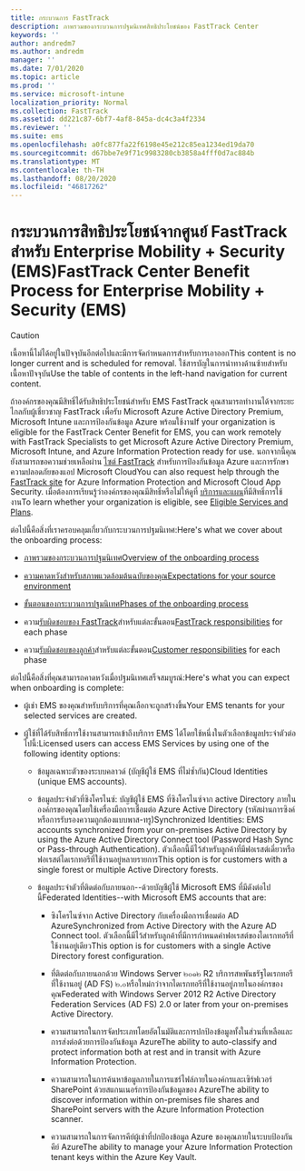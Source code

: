 ```yaml
---
title: กระบวนการ FastTrack
description: ภาพรวมของกระบวนการปฐมนิเทศสิทธิประโยชน์ของ FastTrack Center
keywords: ''
author: andredm7
ms.author: andredm
manager: ''
ms.date: 7/01/2020
ms.topic: article
ms.prod: ''
ms.service: microsoft-intune
localization_priority: Normal
ms.collection: FastTrack
ms.assetid: dd221c87-6bf7-4af8-845a-dc4c3a4f2334
ms.reviewer: ''
ms.suite: ems
ms.openlocfilehash: a0fc877fa22f6198e45e212c85ea1234ed19da70
ms.sourcegitcommit: d67bbe7e9f71c9983280cb3858a4fff0d7ac884b
ms.translationtype: MT
ms.contentlocale: th-TH
ms.lasthandoff: 08/20/2020
ms.locfileid: "46817262"
---
```

# <a name="fasttrack-center-benefit-process-for-enterprise-mobility--security-ems"></a><span data-ttu-id="70a3d-103">กระบวนการสิทธิประโยชน์จากศูนย์ FastTrack สำหรับ Enterprise Mobility + Security (EMS)</span><span class="sxs-lookup"><span data-stu-id="70a3d-103">FastTrack Center Benefit Process for Enterprise Mobility + Security (EMS)</span></span>

> [!CAUTION]
> <span data-ttu-id="70a3d-104">เนื้อหานี้ไม่ได้อยู่ในปัจจุบันอีกต่อไปและมีการจัดกำหนดการสำหรับการเอาออก</span><span class="sxs-lookup"><span data-stu-id="70a3d-104">This content is no longer current and is scheduled for removal.</span></span> <span data-ttu-id="70a3d-105">ใช้สารบัญในการนำทางด้านซ้ายสำหรับเนื้อหาปัจจุบัน</span><span class="sxs-lookup"><span data-stu-id="70a3d-105">Use the table of contents in the left-hand navigation for current content.</span></span>

<span data-ttu-id="70a3d-106">ถ้าองค์กรของคุณมีสิทธิ์ได้รับสิทธิประโยชน์สำหรับ EMS FastTrack คุณสามารถทำงานได้จากระยะไกลกับผู้เชี่ยวชาญ FastTrack เพื่อรับ Microsoft Azure Active Directory Premium, Microsoft Intune และการป้องกันข้อมูล Azure พร้อมใช้งาน</span><span class="sxs-lookup"><span data-stu-id="70a3d-106">If your organization is eligible for the FastTrack Center Benefit for EMS, you can work remotely with FastTrack Specialists to get Microsoft Azure Active Directory Premium, Microsoft Intune, and Azure Information Protection ready for use.</span></span> <span data-ttu-id="70a3d-107">นอกจากนี้คุณยังสามารถขอความช่วยเหลือผ่าน [ไซต์ FastTrack](https://www.microsoft.com/fasttrack/microsoft-365/ems) สำหรับการป้องกันข้อมูล Azure และการรักษาความปลอดภัยของแอป Microsoft Cloud</span><span class="sxs-lookup"><span data-stu-id="70a3d-107">You can also request help through the [FastTrack site](https://www.microsoft.com/fasttrack/microsoft-365/ems) for Azure Information Protection and Microsoft Cloud App Security.</span></span> <span data-ttu-id="70a3d-108">เมื่อต้องการเรียนรู้ว่าองค์กรของคุณมีสิทธิ์หรือไม่ให้ดูที่ [บริการและแผน](M365-eligible-services-and-plans.md)ที่มีสิทธิ์การใช้งาน</span><span class="sxs-lookup"><span data-stu-id="70a3d-108">To learn whether your organization is eligible, see [Eligible Services and Plans](M365-eligible-services-and-plans.md).</span></span>


<span data-ttu-id="70a3d-109">ต่อไปนี้คือสิ่งที่เราครอบคลุมเกี่ยวกับกระบวนการปฐมนิเทศ:</span><span class="sxs-lookup"><span data-stu-id="70a3d-109">Here's what we cover about the onboarding process:</span></span>

-   [<span data-ttu-id="70a3d-110">ภาพรวมของกระบวนการปฐมนิเทศ</span><span class="sxs-lookup"><span data-stu-id="70a3d-110">Overview of the onboarding process</span></span>](EMS-fasttrack-benefit-overview.md)

-   [<span data-ttu-id="70a3d-111">ความคาดหวังสำหรับสภาพแวดล้อมต้นฉบับของคุณ</span><span class="sxs-lookup"><span data-stu-id="70a3d-111">Expectations for your source environment</span></span>](EMS-source-environment-expectations.md)

-   [<span data-ttu-id="70a3d-112">ขั้นตอนของกระบวนการปฐมนิเทศ</span><span class="sxs-lookup"><span data-stu-id="70a3d-112">Phases of the onboarding process</span></span>](EMS-onboarding-phases.md)

-   <span data-ttu-id="70a3d-113">ความ[รับผิดชอบของ FastTrack](EMS-fasttrack-responsibilities.md)สำหรับแต่ละขั้นตอน</span><span class="sxs-lookup"><span data-stu-id="70a3d-113">[FastTrack responsibilities](EMS-fasttrack-responsibilities.md) for each phase</span></span>

-   <span data-ttu-id="70a3d-114">ความ[รับผิดชอบของลูกค้า](EMS-your-responsibilities.md)สำหรับแต่ละขั้นตอน</span><span class="sxs-lookup"><span data-stu-id="70a3d-114">[Customer responsibilities](EMS-your-responsibilities.md) for each phase</span></span>

<span data-ttu-id="70a3d-115">ต่อไปนี้คือสิ่งที่คุณสามารถคาดหวังเมื่อปฐมนิเทศเสร็จสมบูรณ์:</span><span class="sxs-lookup"><span data-stu-id="70a3d-115">Here's what you can expect when onboarding is complete:</span></span>

-   <span data-ttu-id="70a3d-116">ผู้เช่า EMS ของคุณสำหรับบริการที่คุณเลือกจะถูกสร้างขึ้น</span><span class="sxs-lookup"><span data-stu-id="70a3d-116">Your EMS tenants for your selected services are created.</span></span>

-   <span data-ttu-id="70a3d-117">ผู้ใช้ที่ได้รับสิทธิ์การใช้งานสามารถเข้าถึงบริการ EMS ได้โดยใช้หนึ่งในตัวเลือกข้อมูลประจำตัวต่อไปนี้:</span><span class="sxs-lookup"><span data-stu-id="70a3d-117">Licensed users can access EMS Services by using one of the following identity options:</span></span>

    -   <span data-ttu-id="70a3d-118">ข้อมูลเฉพาะตัวของระบบคลาวด์ (บัญชีผู้ใช้ EMS ที่ไม่ซ้ำกัน)</span><span class="sxs-lookup"><span data-stu-id="70a3d-118">Cloud Identities (unique EMS accounts).</span></span>

    -   <span data-ttu-id="70a3d-119">ข้อมูลประจำตัวที่ซิงโครไนซ์: บัญชีผู้ใช้ EMS ที่ซิงโครไนซ์จาก active Directory ภายในองค์กรของคุณโดยใช้เครื่องมือการเชื่อมต่อ Azure Active Directory (รหัสผ่านการซิงค์หรือการรับรองความถูกต้องแบบพาส-ทรู)</span><span class="sxs-lookup"><span data-stu-id="70a3d-119">Synchronized Identities: EMS accounts synchronized from your on-premises Active Directory by using the Azure Active Directory Connect tool (Password Hash Sync or Pass-through Authentication).</span></span> <span data-ttu-id="70a3d-120">ตัวเลือกนี้มีไว้สำหรับลูกค้าที่มีฟอเรสต์เดี่ยวหรือฟอเรสต์ไดเรกทอรีที่ใช้งานอยู่หลายรายการ</span><span class="sxs-lookup"><span data-stu-id="70a3d-120">This option is for customers with a single forest or multiple Active Directory forests.</span></span>

    -   <span data-ttu-id="70a3d-121">ข้อมูลประจำตัวที่ติดต่อกับภายนอก--ด้วยบัญชีผู้ใช้ Microsoft EMS ที่มีดังต่อไปนี้</span><span class="sxs-lookup"><span data-stu-id="70a3d-121">Federated Identities--with Microsoft EMS accounts that are:</span></span>

        -   <span data-ttu-id="70a3d-122">ซิงโครไนซ์จาก Active Directory กับเครื่องมือการเชื่อมต่อ AD Azure</span><span class="sxs-lookup"><span data-stu-id="70a3d-122">Synchronized from Active Directory with the Azure AD Connect tool.</span></span> <span data-ttu-id="70a3d-123">ตัวเลือกนี้มีไว้สำหรับลูกค้าที่มีการกำหนดค่าฟอเรสต์ของไดเรกทอรีที่ใช้งานอยู่เดียว</span><span class="sxs-lookup"><span data-stu-id="70a3d-123">This option is for customers with a single Active Directory forest configuration.</span></span>

        -   <span data-ttu-id="70a3d-124">ที่ติดต่อกับภายนอกด้วย Windows Server ๒๐๑๒ R2 บริการสหพันธรัฐไดเรกทอรีที่ใช้งานอยู่ (AD FS) ๒.๐หรือใหม่กว่าจากไดเรกทอรีที่ใช้งานอยู่ภายในองค์กรของคุณ</span><span class="sxs-lookup"><span data-stu-id="70a3d-124">Federated with Windows Server 2012 R2 Active Directory Federation Services (AD FS) 2.0 or later from your on-premises Active Directory.</span></span>

        -   <span data-ttu-id="70a3d-125">ความสามารถในการจัดประเภทโดยอัตโนมัติและการปกป้องข้อมูลทั้งในส่วนที่เหลือและการส่งต่อด้วยการป้องกันข้อมูล Azure</span><span class="sxs-lookup"><span data-stu-id="70a3d-125">The ability to auto-classify and protect information both at rest and in transit with Azure Information Protection.</span></span> 

        -   <span data-ttu-id="70a3d-126">ความสามารถในการค้นหาข้อมูลภายในการแชร์ไฟล์ภายในองค์กรและเซิร์ฟเวอร์ SharePoint ด้วยสแกนเนอร์การป้องกันข้อมูลของ Azure</span><span class="sxs-lookup"><span data-stu-id="70a3d-126">The ability to discover information within on-premises file shares and SharePoint servers with the Azure Information Protection scanner.</span></span> 

        -   <span data-ttu-id="70a3d-127">ความสามารถในการจัดการคีย์ผู้เช่าที่ปกป้องข้อมูล Azure ของคุณภายในระบบป้องกันคีย์ Azure</span><span class="sxs-lookup"><span data-stu-id="70a3d-127">The ability to manage your Azure Information Protection tenant keys within the Azure Key Vault.</span></span> 

